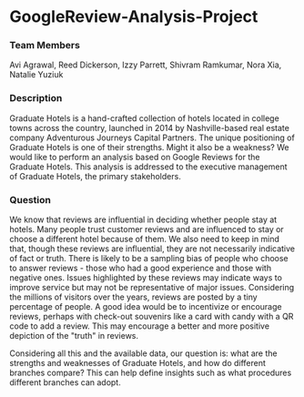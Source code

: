 # GoogleReview-Analysis-Project
### Team Members
Avi Agrawal, Reed Dickerson, Izzy Parrett, Shivram Ramkumar, Nora Xia, Natalie Yuziuk

### Description
Graduate Hotels is a hand-crafted collection of hotels located in college towns across the country, launched in 2014 by Nashville-based real estate company Adventurous Journeys Capital Partners. The unique positioning of Graduate Hotels is one of their strengths. Might it also be a weakness? We would like to perform an analysis based on Google Reviews for the Graduate Hotels. This analysis is addressed to the executive management of Graduate Hotels, the primary stakeholders.

### Question
We know that reviews are influential in deciding whether people stay at hotels. Many people trust customer reviews and are influenced to stay or choose a different hotel because of them. We also need to keep in mind that, though these reviews are influential, they are not necessarily indicative of fact or truth. There is likely to be a sampling bias of people who choose to answer reviews - those who had a good experience and those with negative ones. Issues highlighted by these reviews may indicate ways to improve service but may not be representative of major issues. Considering the millions of visitors over the years, reviews are posted by a tiny percentage of people. A good idea would be to incentivize or encourage reviews, perhaps with check-out souvenirs like a card with candy with a QR code to add a review. This may encourage a better and more positive depiction of the "truth" in reviews.

Considering all this and the available data, our question is: what are the strengths and weaknesses of Graduate Hotels, and how do different branches compare? This can help define insights such as what procedures different branches can adopt.
